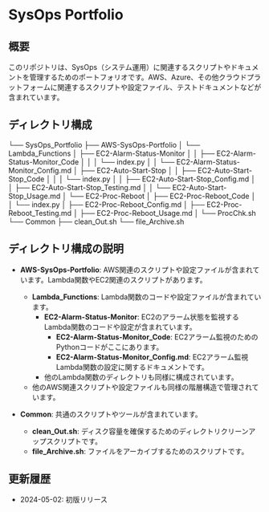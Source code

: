 # SysOps Portfolio

## 概要

このリポジトリは、SysOps（システム運用）に関連するスクリプトやドキュメントを管理するためのポートフォリオです。AWS、Azure、その他クラウドプラットフォームに関連するスクリプトや設定ファイル、テストドキュメントなどが含まれています。

## ディレクトリ構成

└── SysOps_Portfolio
├── AWS-SysOps-Portfolio
│ └── Lambda_Functions
│ ├── EC2-Alarm-Status-Monitor
│ │ ├── EC2-Alarm-Status-Monitor_Code
│ │ │ └── index.py
│ │ └── EC2-Alarm-Status-Monitor_Config.md
│ ├── EC2-Auto-Start-Stop
│ │ ├── EC2-Auto-Start-Stop_Code
│ │ │ └── index.py
│ │ ├── EC2-Auto-Start-Stop_Config.md
│ │ ├── EC2-Auto-Start-Stop_Testing.md
│ │ └── EC2-Auto-Start-Stop_Usage.md
│ └── EC2-Proc-Reboot
│ ├── EC2-Proc-Reboot_Code
│ │ └── index.py
│ ├── EC2-Proc-Reboot_Config.md
│ ├── EC2-Proc-Reboot_Testing.md
│ ├── EC2-Proc-Reboot_Usage.md
│ └── ProcChk.sh
└── Common
├── clean_Out.sh
└── file_Archive.sh


## ディレクトリ構成の説明

- **AWS-SysOps-Portfolio**: AWS関連のスクリプトや設定ファイルが含まれています。Lambda関数やEC2関連のスクリプトがあります。
  - **Lambda_Functions**: Lambda関数のコードや設定ファイルが含まれています。
    - **EC2-Alarm-Status-Monitor**: EC2のアラーム状態を監視するLambda関数のコードや設定が含まれています。
      - **EC2-Alarm-Status-Monitor_Code**: EC2アラーム監視のためのPythonコードがここにあります。
      - **EC2-Alarm-Status-Monitor_Config.md**: EC2アラーム監視Lambda関数の設定に関するドキュメントです。
    - 他のLambda関数のディレクトリも同様に構成されています。
  - 他のAWS関連スクリプトや設定ファイルも同様の階層構造で管理されています。

- **Common**: 共通のスクリプトやツールが含まれています。
  - **clean_Out.sh**: ディスク容量を確保するためのディレクトリクリーンアップスクリプトです。
  - **file_Archive.sh**: ファイルをアーカイブするためのスクリプトです。

## 更新履歴

- 2024-05-02: 初版リリース
